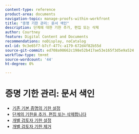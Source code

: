 ```yaml
---
content-type: reference
product-area: documents
navigation-topic: manage-proofs-within-workfront
title: "증명 기한 관리: 문서 색인"
description: 단계에 대한 기한 추가, 편집 또는 삭제
author: Courtney
feature: Digital Content and Documents
recommendations: noDisplay, noCatalog
exl-id: 9c3e65f7-b7cf-477c-a179-672d4f82b55d
source-git-commit: ed708a98662c198e52b417ae53e165f3d5e9a524
workflow-type: tm+mt
source-wordcount: '44'
ht-degree: 0%

---
```


# 증명 기한 관리: 문서 색인

* [기존 기본 증명의 기한 설정](../../../../review-and-approve-work/proofing/managing-proofs-within-workfront/manage-proof-deadlines/set-deadline-basic-proof.md)
* [단계의 기한을 추가, 편집 또는 삭제합니다](../../../../review-and-approve-work/proofing/managing-proofs-within-workfront/manage-proof-deadlines/add-edit-delete-deadline.md)
* [개별 검토자 기한 설정](../../../../review-and-approve-work/proofing/managing-proofs-within-workfront/manage-proof-deadlines/set-individual-deadlines.md)
* [개별 검토자 기한 제거](../../../../review-and-approve-work/proofing/managing-proofs-within-workfront/manage-proof-deadlines/remove-individual-deadlines.md)
